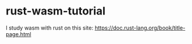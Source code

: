 # rust-wasm-tutorial


I study wasm with rust on this site:
https://doc.rust-lang.org/book/title-page.html